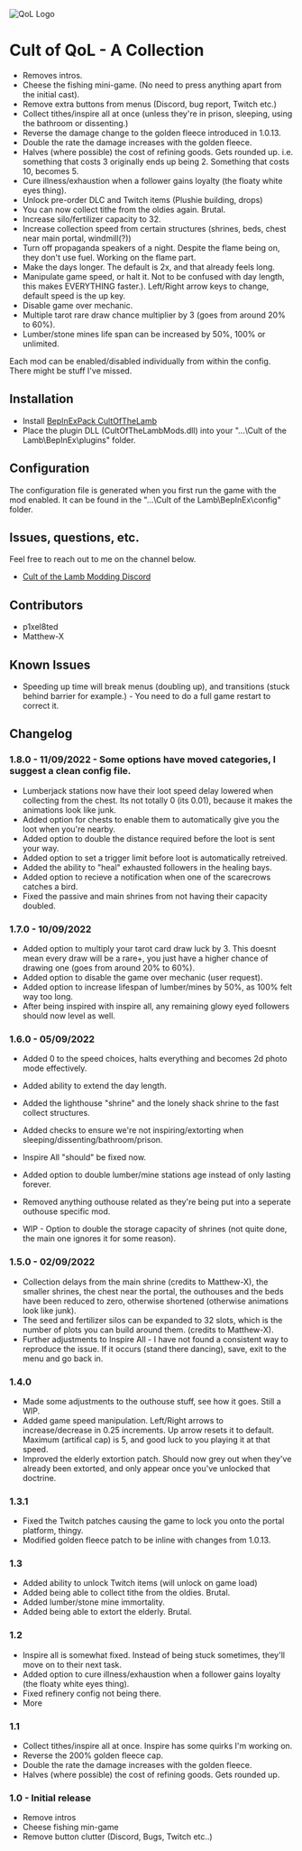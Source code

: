 ![QoL Logo](https://github.com/p1xel8ted/Cult-of-the-Lamb-Mod-Collection/blob/e197c9e251b87b5f2602deec890eacbcad7a4c53/thunderstore/qol/icon.png?raw=true)

# Cult of QoL - A Collection

* Removes intros.
* Cheese the fishing mini-game. (No need to press anything apart from the initial cast).
* Remove extra buttons from menus (Discord, bug report, Twitch etc.)
* Collect tithes/inspire all at once (unless they're in prison, sleeping, using the bathroom or dissenting.)
* Reverse the damage change to the golden fleece introduced in 1.0.13.
* Double the rate the damage increases with the golden fleece.
* Halves (where possible) the cost of refining goods. Gets rounded up. i.e. something that costs 3 originally ends up being 2. Something that costs 10, becomes 5.
* Cure illness/exhaustion when a follower gains loyalty (the floaty white eyes thing).
* Unlock pre-order DLC and Twitch items (Plushie building, drops)
* You can now collect tithe from the oldies again. Brutal.
* Increase silo/fertilizer capacity to 32.
* Increase collection speed from certain structures (shrines, beds, chest near main portal, windmill(?))
* Turn off propaganda speakers of a night. Despite the flame being on, they don't use fuel. Working on the flame part.
* Make the days longer. The default is 2x, and that already feels long.
* Manipulate game speed, or halt it. Not to be confused with day length, this makes EVERYTHING faster.). Left/Right arrow keys to change, default speed is the up key.
* Disable game over mechanic.
* Multiple tarot rare draw chance multiplier by 3 (goes from around 20% to 60%).
* Lumber/stone mines life span can be increased by 50%, 100% or unlimited.

Each mod can be enabled/disabled individually from within the config. There might be stuff I've missed.

## Installation

* Install [BepInExPack CultOfTheLamb](https://cult-of-the-lamb.thunderstore.io/package/BepInEx/BepInExPack_CultOfTheLamb/)
* Place the plugin DLL (CultOfTheLambMods.dll) into your "...\Cult of the Lamb\BepInEx\plugins" folder.

## Configuration

The configuration file is generated when you first run the game with the mod enabled. It can be found in the "...\Cult of the Lamb\BepInEx\config" folder.

## Issues, questions, etc.

Feel free to reach out to me on the channel below.

* [Cult of the Lamb Modding Discord](https://discord.gg/R73vhh8Q2F)

## Contributors

* p1xel8ted
* Matthew-X

## Known Issues

* Speeding up time will break menus (doubling up), and transitions (stuck behind barrier for example.) - You need to do a full game restart to correct it.

## Changelog

### 1.8.0 - 11/09/2022 - Some options have moved categories, I suggest a clean config file.

* Lumberjack stations now have their loot speed delay lowered when collecting from the chest. Its not totally 0 (its 0.01), because it makes the animations look like junk.
* Added option for chests to enable them to automatically give you the loot when you're nearby. 
* Added option to double the distance required before the loot is sent your way.
* Added option to set a trigger limit before loot is automatically retreived.
* Added the ability to "heal" exhausted followers in the healing bays.
* Added option to recieve a notification when one of the scarecrows catches a bird.
* Fixed the passive and main shrines from not having their capacity doubled.

### 1.7.0 - 10/09/2022

* Added option to multiply your tarot card draw luck by 3. This doesnt mean every draw will be a rare+, you just have a higher chance of drawing one (goes from around 20% to 60%).
* Added option to disable the game over mechanic (user request).
* Added option to increase lifespan of lumber/mines by 50%, as 100% felt way too long.
* After being inspired with inspire all, any remaining glowy eyed followers should now level as well.

### 1.6.0 - 05/09/2022

* Added 0 to the speed choices, halts everything and becomes 2d photo mode effectively.
* Added ability to extend the day length.
* Added the lighthouse "shrine" and the lonely shack shrine to the fast collect structures.
* Added checks to ensure we're not inspiring/extorting when sleeping/dissenting/bathroom/prison.
* Inspire All "should" be fixed now.
* Added option to double lumber/mine stations age instead of only lasting forever.

* Removed anything outhouse related as they're being put into a seperate outhouse specific mod.

* WIP - Option to double the storage capacity of shrines (not quite done, the main one ignores it for some reason).

### 1.5.0 - 02/09/2022

* Collection delays from the main shrine (credits to Matthew-X), the smaller shrines, the chest near the portal, the outhouses and the beds have been reduced to zero, otherwise shortened (otherwise animations look like junk).
* The seed and fertilizer silos can be expanded to 32 slots, which is the number of plots you can build around them. (credits to Matthew-X).
* Further adjustments to Inspire All - I have not found a consistent way to reproduce the issue. If it occurs (stand there dancing), save, exit to the menu and go back in.

### 1.4.0

* Made some adjustments to the outhouse stuff, see how it goes. Still a WIP.
* Added game speed manipulation. Left/Right arrows to increase/decrease in 0.25 increments. Up arrow resets it to default. Maximum (artifical cap) is 5, and good luck to you playing it at that speed.
* Improved the elderly extortion patch. Should now grey out when they've already been extorted, and only appear once you've unlocked that doctrine.

### 1.3.1

* Fixed the Twitch patches causing the game to lock you onto the portal platform, thingy.
* Modified golden fleece patch to be inline with changes from 1.0.13.

### 1.3

* Added ability to unlock Twitch items (will unlock on game load)
* Added being able to collect tithe from the oldies. Brutal.
* Added lumber/stone mine immortality.
* Added being able to extort the elderly. Brutal.

### 1.2

* Inspire all is somewhat fixed. Instead of being stuck sometimes, they'll move on to their next task.
* Added option to cure illness/exhaustion when a follower gains loyalty (the floaty white eyes thing).
* Fixed refinery config not being there.
* More

### 1.1

* Collect tithes/inspire all at once. Inspire has some quirks I'm working on.
* Reverse the 200% golden fleece cap.
* Double the rate the damage increases with the golden fleece.
* Halves (where possible) the cost of refining goods. Gets rounded up.

### 1.0 - Initial release

* Remove intros
* Cheese fishing min-game
* Remove button clutter (Discord, Bugs, Twitch etc..)

